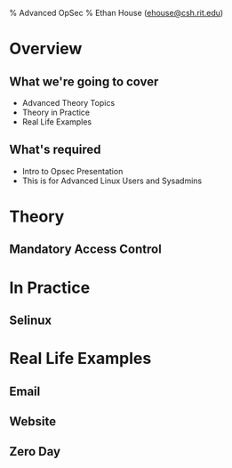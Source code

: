 % Advanced OpSec
% Ethan House (ehouse@csh.rit.edu)

# Overview

## What we're going to cover
- Advanced Theory Topics
- Theory in Practice
- Real Life Examples

## What's required
- Intro to Opsec Presentation
- This is for Advanced Linux Users and Sysadmins

# Theory

## Mandatory Access Control

# In Practice

## Selinux

# Real Life Examples

## Email

## Website

## Zero Day
